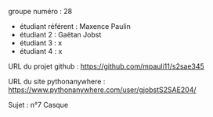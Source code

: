 groupe numéro : 28

* étudiant référent : Maxence Paulin
* étudiant 2 : Gaëtan Jobst
* étudiant 3 : x
* étudiant 4 : x

URL du projet github : https://github.com/mpauli11/s2sae345

URL du site pythonanywhere : https://www.pythonanywhere.com/user/gjobstS2SAE204/

Sujet : n°7 Casque

